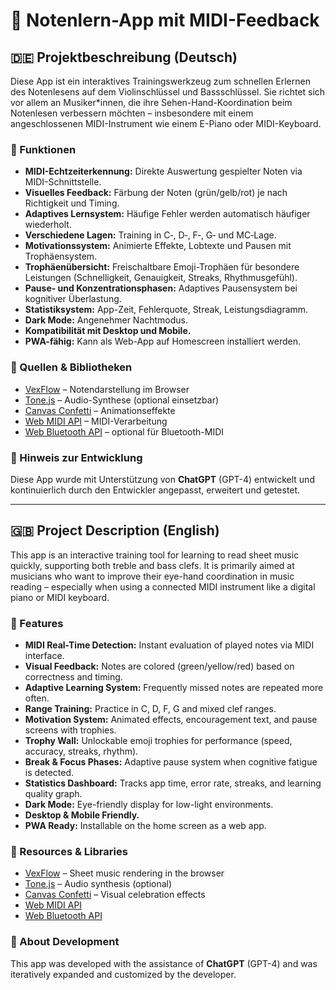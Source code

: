 # 🎼 Notenlern-App mit MIDI-Feedback

## 🇩🇪 Projektbeschreibung (Deutsch)

Diese App ist ein interaktives Trainingswerkzeug zum schnellen Erlernen des Notenlesens auf dem Violinschlüssel und Bassschlüssel. Sie richtet sich vor allem an Musiker*innen, die ihre Sehen-Hand-Koordination beim Notenlesen verbessern möchten – insbesondere mit einem angeschlossenen MIDI-Instrument wie einem E-Piano oder MIDI-Keyboard.

### 🔧 Funktionen

- **MIDI-Echtzeiterkennung:** Direkte Auswertung gespielter Noten via MIDI-Schnittstelle.
- **Visuelles Feedback:** Färbung der Noten (grün/gelb/rot) je nach Richtigkeit und Timing.
- **Adaptives Lernsystem:** Häufige Fehler werden automatisch häufiger wiederholt.
- **Verschiedene Lagen:** Training in C‑, D‑, F‑, G‑ und MC‑Lage.
- **Motivationssystem:** Animierte Effekte, Lobtexte und Pausen mit Trophäensystem.
- **Trophäenübersicht:** Freischaltbare Emoji-Trophäen für besondere Leistungen (Schnelligkeit, Genauigkeit, Streaks, Rhythmusgefühl).
- **Pause- und Konzentrationsphasen:** Adaptives Pausensystem bei kognitiver Überlastung.
- **Statistiksystem:** App-Zeit, Fehlerquote, Streak, Leistungsdiagramm.
- **Dark Mode:** Angenehmer Nachtmodus.
- **Kompatibilität mit Desktop und Mobile.**
- **PWA-fähig:** Kann als Web-App auf Homescreen installiert werden.

### 🔗 Quellen & Bibliotheken

- [VexFlow](https://github.com/0xfe/vexflow) – Notendarstellung im Browser
- [Tone.js](https://github.com/Tonejs/Tone.js) – Audio-Synthese (optional einsetzbar)
- [Canvas Confetti](https://github.com/catdad/canvas-confetti) – Animationseffekte
- [Web MIDI API](https://developer.mozilla.org/en-US/docs/Web/API/MIDIAccess) – MIDI-Verarbeitung
- [Web Bluetooth API](https://developer.mozilla.org/en-US/docs/Web/API/Web_Bluetooth_API) – optional für Bluetooth-MIDI

### 🤖 Hinweis zur Entwicklung

Diese App wurde mit Unterstützung von **ChatGPT** (GPT-4) entwickelt und kontinuierlich durch den Entwickler angepasst, erweitert und getestet.

---

## 🇬🇧 Project Description (English)

This app is an interactive training tool for learning to read sheet music quickly, supporting both treble and bass clefs. It is primarily aimed at musicians who want to improve their eye-hand coordination in music reading – especially when using a connected MIDI instrument like a digital piano or MIDI keyboard.

### 🔧 Features

- **MIDI Real-Time Detection:** Instant evaluation of played notes via MIDI interface.
- **Visual Feedback:** Notes are colored (green/yellow/red) based on correctness and timing.
- **Adaptive Learning System:** Frequently missed notes are repeated more often.
- **Range Training:** Practice in C, D, F, G and mixed clef ranges.
- **Motivation System:** Animated effects, encouragement text, and pause screens with trophies.
- **Trophy Wall:** Unlockable emoji trophies for performance (speed, accuracy, streaks, rhythm).
- **Break & Focus Phases:** Adaptive pause system when cognitive fatigue is detected.
- **Statistics Dashboard:** Tracks app time, error rate, streaks, and learning quality graph.
- **Dark Mode:** Eye-friendly display for low-light environments.
- **Desktop & Mobile Friendly.**
- **PWA Ready:** Installable on the home screen as a web app.

### 🔗 Resources & Libraries

- [VexFlow](https://github.com/0xfe/vexflow) – Sheet music rendering in the browser
- [Tone.js](https://github.com/Tonejs/Tone.js) – Audio synthesis (optional)
- [Canvas Confetti](https://github.com/catdad/canvas-confetti) – Visual celebration effects
- [Web MIDI API](https://developer.mozilla.org/en-US/docs/Web/API/MIDIAccess)
- [Web Bluetooth API](https://developer.mozilla.org/en-US/docs/Web/API/Web_Bluetooth_API)

### 🤖 About Development

This app was developed with the assistance of **ChatGPT** (GPT-4) and was iteratively expanded and customized by the developer.
